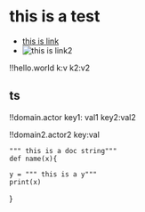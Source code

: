 # this is a test

- [this is link](something.md)
- ![this is link2](something.jpg)

!!hello.world k:v k2:v2

## ts

!!domain.actor
  key1: val1
  key2:val2

!!domain2.actor2
  key:val

```
""" this is a doc string"""
def name(x){

y = """ this is a y"""
print(x)
```

}
